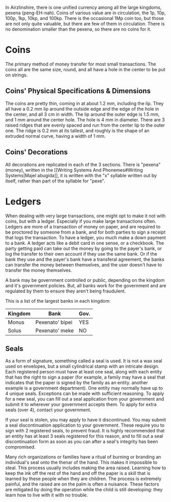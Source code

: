 In Airzlinshire, there is one unified currency among all the large kingdoms, pexena (peng-EH-nah). Coins of various value are in circulation, the 1p, 10p, 100p, 1kp, 10kp, and 100kp. There is the occasional 1Mp coin too, but those are not only quite valuable, but there are few of them in circulation. There is no denomination smaller than the pexena, so there are no coins for it.

# Coins
The primary method of money transfer for most small transactions. The coins all are the same size, round, and all have a hole in the center to be put on strings.
## Coins' Physical Specifications & Dimensions
The coins are pretty thin, coming in at about 1.2 mm, including the lip. They all have a 0.2 mm lip around the outside edge and the edge of the hole in the center, and all 3 cm in width. The lip around the outer edge is 1.5 mm, and 1 mm around the center hole. The hole is 4 mm in diameter. There are 3 raised ridges that are evenly spaced and run from the center lip to the outer one. The ridge is 0.2 mm at its tallest, and roughly is the shape of an extruded normal curve, having a width of 1 mm.
## Coins' Decorations
All decorations are replicated in each of the 3 sections. There is "pexena" (money), written in the [[Writing Systems And Phonemes#Writing Systems|Majel abugida]], it is written with the "x" syllable written out by itself, rather than part of the syllable for "pexe".
# Ledgers
When dealing with very large transactions, one might opt to make it not with coins, but with a ledger. Especially if you make large transactions often. Ledgers are more of a transaction of money on paper, and are required to be proctored by someone from a bank, and for both parties to sign a receipt that logs the transaction. To have a ledger, you much make a down payment to a bank. A ledger acts like a debit card in one sense, or a checkbook. The party getting paid can take out the money by going to the payer's bank, or log the transfer to their own account if they use the same bank. Or if the bank they use and the payer's bank have a transferal agreement, the banks can transfer the money between themselves, and the user doesn't have to transfer the money themselves.

A bank may be government controlled or public, depending on the kingdom and it's government policies. But, all banks work for the government and are regulated by them to ensure they aren't being fraudulent.

This is a list of the largest banks in each kingdom:

| Kingdom | Bank            | Gov. |
| ------- | --------------- | ---- |
| Monus   | Pexenato' bipei | YES  |
| Solus   | Pexenato' meke  | NO   |
## Seals
As a form of signature, something called a seal is used. It is not a wax seal used on envelopes, but a small cylindrical stamp with an intricate design. Each registered person must have at least one seal, along with each entity that has the right to sign a paper (for example, a family may have a seal that indicates that the paper is signed by the family as an entity. another example is a government department). One entity may normally have up to 4 unique seals. Exceptions can be made with sufficient reasoning. To apply for a new seal, you can fill out a seal application from your government and submit it to wherever your government accepts them. To apply for extra seals (over 4), contact your government.

If your seal is stolen, you may apply to have it discontinued. You may submit a seal discontinuation application to your government. These require you to sign with 2 registered seals, to prevent fraud. It is highly recommended that an entity has at least 3 seals registered for this reason, and to fill out a seal discontinuation form as soon as you can after a seal's integrity has been compromised.

Many rich organizations or families have a ritual of burning or branding an individual's seal onto the thenar of the hand. This makes it impossible to steal. This process usually includes making the area raised. Learning how to keep the ink off the rest of the hand and off the paper is a skill that is learned by these people when they are children. The process is extremely painful, and the raised are on the palm is often a nuisance. These factors are mitigated by doing the operation while the child is still developing: they learn how to live with it with no trouble.